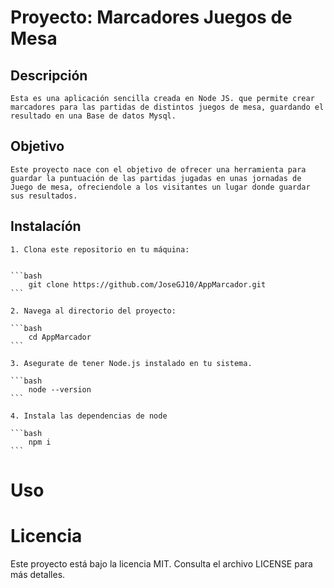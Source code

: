 # Proyecto: Marcadores Juegos de Mesa

## Descripción

    Esta es una aplicación sencilla creada en Node JS. que permite crear marcadores para las partidas de distintos juegos de mesa, guardando el resultado en una Base de datos Mysql.

## Objetivo

    Este proyecto nace con el objetivo de ofrecer una herramienta para guardar la puntuación de las partidas jugadas en unas jornadas de Juego de mesa, ofreciendole a los visitantes un lugar donde guardar sus resultados.

## Instalacíón

    1. Clona este repositorio en tu máquina:


    ```bash
        git clone https://github.com/JoseGJ10/AppMarcador.git
    ```

    2. Navega al directorio del proyecto:

    ```bash
        cd AppMarcador
    ```

    3. Asegurate de tener Node.js instalado en tu sistema.
    
    ```bash
        node --version
    ```

    4. Instala las dependencias de node

    ```bash
        npm i
    ```
# Uso




# Licencia

Este proyecto está bajo la licencia MIT. Consulta el archivo LICENSE para más detalles.